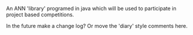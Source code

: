 An ANN 'library' programed in java which will be used to participate in project based competitions. 

In the future make a change log? Or move the 'diary' style comments here.